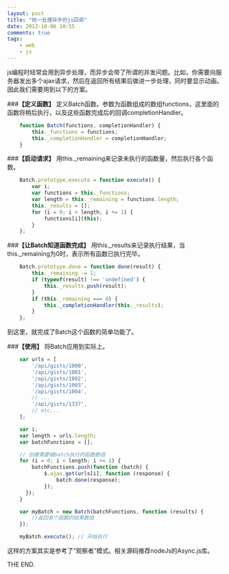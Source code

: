 ```yaml
---
layout: post
title: "统一处理异步的js回调"
date: 2013-10-06 10:55
comments: true
tags: 
	- web 
	- js
---
```


js编程时经常会用到异步处理，而异步会带了所谓的并发问题。比如，你需要向服务器发出多个ajax请求，然后在返回所有结果后做进一步处理，同时要显示动画。因此我们需要用到以下的方案。
<!-- more -->
###**【定义函数】**
定义Batch函数。参数为函数组成的数组functions，这里面的函数将稍后执行，以及这些函数完成后的回调completionHandler。          
```js
	function Batch(functions, completionHandler) {
		this._functions = functions;
		this._completionHandler = completionHandler;
	}
```
###**【启动请求】**
用this._remaining来记录未执行的函数量，然后执行各个函数。    
```js  
	Batch.prototype.execute = function execute() {
		var i;
	  	var functions = this._functions;
	  	var length = this._remaining = functions.length;
	  	this._results = [];
	  	for (i = 0; i < length; i += 1) {
	      	functions[i](this);
	  	}
	};
```
###**【让Batch知道函数完成】**
用this._results来记录执行结果，当this._remaining为0时，表示所有函数已执行完毕。
```js            
	Batch.prototype.done = function done(result) {
		this._remaining -= 1;
		if (typeof(result) !== 'undefined') {
	    	this._results.push(result);
	  	}
	  	if (this._remaining === 0) {
	      	this._completionHandler(this._results);
	  	}
	};
```
到这里，就完成了Batch这个函数的简单功能了。

###**【使用】**
将Batch应用到实际上。      
```js
	var urls = [
	  	'/api/gists/1000',
	  	'/api/gists/1001',
	  	'/api/gists/1002',
	  	'/api/gists/1003',
	  	'/api/gists/1004',
	  	// ...
	  	'/api/gists/1337',
	  	// etc...
	];

	var i;
	var length = urls.length;
	var batchFunctions = [];

	// 创建需要被batch执行的函数数组
	for (i = 0; i < length; i += 1) {
	  	batchFunctions.push(function (batch) {
	      	$.ajax.get(urls[i], function (response) {
	          	batch.done(response);
	      	});
	  });
	}

	var myBatch = new Batch(batchFunctions, function (results) {
		//返回各个函数的结果数组
	});

	myBatch.execute(); // 开始执行
```
这样的方案其实是参考了“观察者”模式。相关源码推荐nodeJs的Async.js库。

THE END.